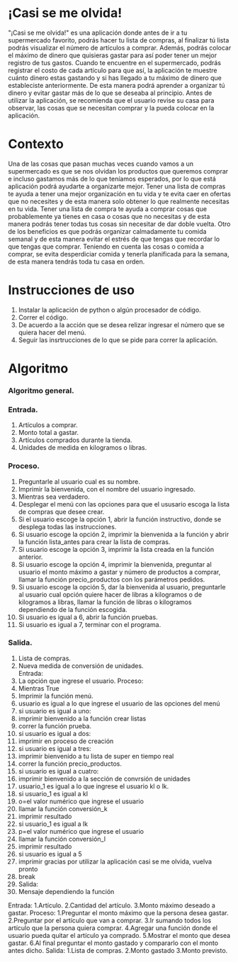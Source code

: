 # ¡Casi se me olvida!
"¡Casi se me olvida!" es una aplicación donde antes de ir a tu supermercado favorito, podrás hacer tu lista de compras, al finalizar tú lista podrás visualizar el número de artículos a comprar. Además, podrás colocar el máximo de dinero que quisieras gastar para así poder tener un mejor registro de tus gastos. Cuando te encuentre en el supermercado, podrás registrar el costo de cada artículo para que así, la aplicación te muestre cuánto dinero estas gastando y si has llegado a tu máximo de dinero que estableciste anteriormente. De esta manera podrá aprender a organizar tú dinero y evitar gastar más de lo que se deseaba al principio. Antes de utilizar la aplicación, se recomienda que el usuario revise su casa para observar, las cosas que se necesitan comprar y la pueda colocar en la aplicación.<br>
# Contexto
Una de las cosas que pasan muchas veces cuando vamos a un supermercado es que se nos olvidan los productos que queremos comprar e incluso gastamos más de lo que teníamos esperados, por lo que está aplicación podrá ayudarte a organizarte mejor. Tener una lista de compras te ayuda a tener una mejor organización en tu vida y te evita caer en ofertas que no necesites y de esta manera solo obtener lo que realmente necesitas en tu vida. Tener una lista de compra te ayuda a comprar cosas que probablemente ya tienes en casa o cosas que no necesitas y de esta manera podrás tener todas tus cosas sin necesitar de dar doble vuelta. Otro de los beneficios es que podrás organizar calmadamente tu comida semanal y de esta manera evitar el estrés de que tengas que recordar lo que tengas que comprar. Teniendo en cuenta las cosas o comida a comprar, se evita desperdiciar comida y tenerla planificada para la semana, de esta manera tendrás toda tu casa en orden.<br>
# Instrucciones de uso 
1. Instalar la aplicación de python o algún procesador de código.<br>
2. Correr el código.<br>
3. De acuerdo a la acción que se desea relizar ingresar el número que se quiera hacer del menú.<br>
4. Seguir las insrtrucciones de lo que se pide para correr la aplicación.<br>
# Algoritmo
### Algoritmo general.<br>
### Entrada.<br>
1. Artículos a comprar.<br>
2. Monto total a gastar.<br>
3. Artículos comprados durante la tienda.<br>
4. Unidades de medida en kilogramos o libras.<br>
### Proceso.<br>
1. Preguntarle al usuario cual es su nombre.<br>
2. Imprimir la bienvenida, con el nombre del usuario ingresado.<br>
3. Mientras sea verdadero.<br>
4. Desplegar el menú con las opciones para que el ususario escoga la lista de compras que desee crear.<br>
5. Si el usuario escoge la opción 1, abrir la función instructivo, donde se desplega todas las instrucciones.<br>
6. Si usuario escoge la opción 2, imprimir la bienvenida a la función y abrir la función lista_antes para crear la lista de compras.<br>
7. Si usuario escoge la opción 3, imprimir la lista creada en la función anterior.<br>
8. Si usuario escoge la opción 4, imprimir la bienvenida, preguntar al usuario el monto máximo a gastar y número de productos a comprar, llamar la función precio_productos con los parámetros pedidos.<br>
9. Si usuario escoge la opción 5, dar la bienvenida al usuario, preguntarle al usuario cual opción quiere hacer de libras a kilogramos o de kilogramos a libras, llamar la función de libras o kilogramos dependiendo de la función escogida.<br>
10. Si usuario es igual a 6, abrir la función pruebas.<br>
11. Si usuario es igual a 7, terminar con el programa.<br>
### Salida.<br>
1. Lista de compras.<br>
2. Nueva medida de conversión de unidades.<br>
Entrada:
1. La opción que ingrese el usuario.
Proceso:
1. Mientras True
2. Imprimir la función menú.
3. usuario es igual a lo que ingrese el usuario de las opciones del menú
4. si usuario es igual a uno:
5. imprimir bienvenido a la función crear listas
6. correr la función prueba.
7. si usuario es igual a dos:
5. imprimir en proceso de creación
6. si usuario es igual a tres:
5. imprimir bienvenido a tu lista de super en tiempo real
6. correr la función precio_productos.
7. si usuario es igual a cuatro:
5. imprimir bienvenido a la sección de convrsión de unidades
6. usuario_1 es igual a lo que ingrese el usuario kl o lk.
7. si usuario_1 es igual a kl
8. o=el valor numérico que ingrese el usuario
9. llamar la función conversión_k
10. imprimir resultado
11.  si usuario_1 es igual a lk
8. p=el valor numérico que ingrese el usuario
9. llamar la función conversión_l
10. imprimir resultado
12. si usuario es igual a 5
13. imprimir gracias por utilizar la aplicación casi se me olvida, vuelva pronto
14. break
15. Salida:
16. Mensaje dependiendo la función
       
Entrada:
1.Artículo.
2.Cantidad del artículo.
3.Monto máximo deseado a gastar.
Proceso:
1.Preguntar el monto máximo que la persona desea gastar.
2.Preguntar por el artículo que van a comprar.
3.Ir sumando todos los artículo que la persona quiera comprar.
4.Agregar una función donde el usuario pueda quitar el artículo ya comprado.
5.Mostrar el monto que desea gastar.
6.Al final preguntar el monto gastado y compararlo con el monto antes dicho.
Salida:
1.Lista de compras.
2.Monto gastado
3.Monto previsto.
